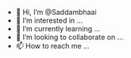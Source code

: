 - 👋 Hi, I’m @Saddambhaai
- 👀 I’m interested in ...
- 🌱 I’m currently learning ...
- 💞️ I’m looking to collaborate on ...
- 📫 How to reach me ...

<!---
Saddambhaai/Saddambhaai is a ✨ special ✨ repository because its `README.md` (this file) appears on your GitHub profile.
You can click the Preview link to take a look at your changes.
--->
